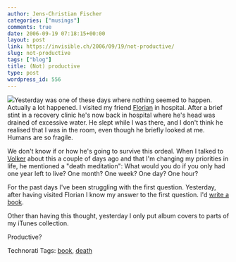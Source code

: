 ```yaml
---
author: Jens-Christian Fischer
categories: ["musings"]
comments: true
date: 2006-09-19 07:18:15+00:00
layout: post
link: https://invisible.ch/2006/09/19/not-productive/
slug: not-productive
tags: ["blog"]
title: (Not) productive
type: post
wordpress_id: 556
---
```


![](/files/smallOldBook.jpg)Yesterday was one of these days where nothing seemed to happen. Actually a lot happened. I visited my friend [Florian][1] in hospital. After a brief stint in a recovery clinic he's now back in hospital where he's head was drained of excessive water. He slept while I was there, and I don't think he realised that I was in the room, even though he briefly looked at me. Humans are so fragile. 

We don't know if or how he's going to survive this ordeal. When I talked to [Volker][2] about this a couple of days ago and that I'm changing my priorities in life, he mentioned a "death meditation": What would you do if you only had one year left to live? One month? One week? One day? One hour?

For the past days I've been struggling with the first question. Yesterday, after having visited Florian I know my answer to the first question. I'd [write a book][3].

Other than having this thought, yesterday I only put album covers to parts of my iTunes collection.

Productive?

[1]: /2006/08/02/if-not-today/
[2]: https://vowe.net
[3]: https://www.43things.com/things/view/220


Technorati Tags: [book](https://www.technorati.com/tag/book), [death](https://www.technorati.com/tag/death)
